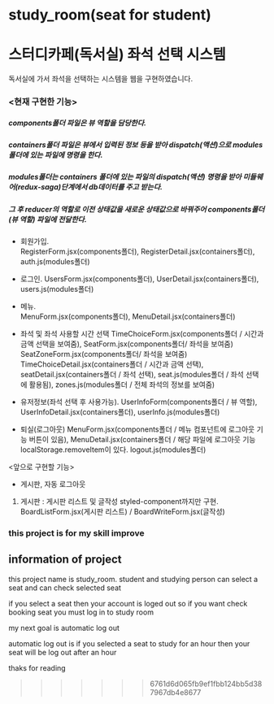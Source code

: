 # study_room(seat for student)
# 스터디카페(독서실) 좌석 선택 시스템
독서실에 가서 좌석을 선택하는 시스템을 웹을 구현하였습니다.

### <현재 구현한 기능>
##### components폴더 파일은 뷰 역할을 담당한다.
##### containers폴더 파일은 뷰에서 입력된 정보 등을 받아 dispatch(액션)으로 modules폴더에 있는 파일에 명령을 한다.
##### modules폴더는 containers 폴더에 있는 파일의 dispatch(액션) 명령을 받아 미들웨어(redux-saga)단계에서 db데이터를 주고 받는다. 
##### 그 후 reducer의 역할로 이전 상태값을 새로운 상태값으로 바꿔주어 components폴더(뷰 역할) 파일에 전달한다. 

- 회원가입.<br/> 
  RegisterForm.jsx(components폴더), RegisterDetail.jsx(containers폴더), auth.js(modules폴더)<br/>

- 로그인.
  UsersForm.jsx(components폴더), UserDetail.jsx(containers폴더), users.js(modules폴더)

- 메뉴.  
  MenuForm.jsx(components폴더), MenuDetail.jsx(containers폴더) 

- 좌석 및 좌석 사용할 시간 선택 
  TimeChoiceForm.jsx(components폴더 / 시간과 금액 선택을 보여줌), SeatForm.jsx(components폴더/ 좌석을 보여줌) SeatZoneForm.jsx(components폴더/ 좌석을 보여줌)
  TimeChoiceDetail.jsx(containers폴더 / 시간과 금액 선택), seatDetail.jsx(containers폴더 / 좌석 선택), seat.js(modules폴더 / 좌석 선택에 활용됨), 
  zones.js(modules폴더 / 전체 좌석의 정보를 보여줌) 

- 유저정보(좌석 선택 후 사용가능).
  UserInfoForm(components폴더 / 뷰 역할), UserInfoDetail.jsx(containers폴더), userInfo.js(modules폴더) 

- 퇴실(로그아웃)
  MenuForm.jsx(components폴더 / 메뉴 컴포넌트에 로그아웃 기능 버튼이 있음), MenuDetail.jsx(containers폴더 / 해당 파일에 로그아웃 기능  localStorage.removeItem이 있다.
  logout.js(modules폴더)

<앞으로 구현할 기능>
- 게시판, 자동 로그아웃
1. 게시판
: 게시판 리스트 및 글작성 styled-component까지만 구현. BoardListForm.jsx(게시판 리스트) / BoardWriteForm.jsx(글작성)

### this project is for my skill improve

## information of project
this project name is study_room.
student and studying person can select a seat and can check selected seat
 
if you select a seat then your account is loged out so if you want check booking seat 
you must log in to study room 

my next goal is automatic log out 

automatic log out is if you selected a seat to study for an hour then your seat will be log out after an hour   

thaks for reading



>>>>>>> 6761d6d065fb9ef1fbb124bb5d387967db4e8677


